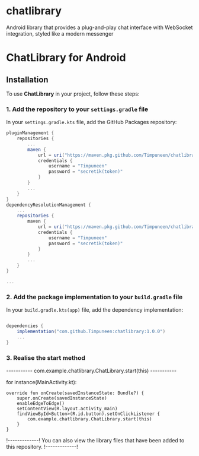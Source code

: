 # chatlibrary
Android library that provides a plug-and-play chat interface with WebSocket integration, styled like a modern messenger

# ChatLibrary for Android

## Installation

To use **ChatLibrary** in your project, follow these steps:

### 1. Add the repository to your `settings.gradle` file

In your `settings.gradle.kts` file, add the GitHub Packages repository:

```settings.gradle
pluginManagement {
    repositories {
        ...
        maven {
            url = uri("https://maven.pkg.github.com/Timpuneen/chatlibrary")
            credentials {
                username = "Timpuneen"
                password = "secretik(token)"
            }
        }
        ...
    }
}
dependencyResolutionManagement {
    ...
    repositories {
        maven {
            url = uri("https://maven.pkg.github.com/Timpuneen/chatlibrary")
            credentials {
                username = "Timpuneen"
                password = "secretik(token)"
            }
        }
        ...
    }
}

...

```

### 2. Add the package implementation to your `build.gradle` file

In your `build.gradle.kts(app)` file, add the dependency implementation:

```build.gradle

dependencies {
    implementation("com.github.Timpuneen:chatlibrary:1.0.0")
    ...
}

```

### 3. Realise the start method

----------- com.example.chatlibrary.ChatLibrary.start(this) -----------

for instance(MainActivity.kt):

    override fun onCreate(savedInstanceState: Bundle?) {
        super.onCreate(savedInstanceState)
        enableEdgeToEdge()
        setContentView(R.layout.activity_main)
        findViewById<Button>(R.id.button).setOnClickListener {
            com.example.chatlibrary.ChatLibrary.start(this)
        }
    }



!-------------! You can also view the library files that have been added to this repository. !-------------!

